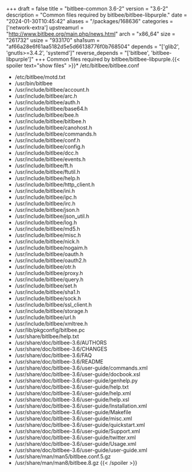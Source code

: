 +++
draft = false
title = "bitlbee-common 3.6-2"
version = "3.6-2"
description = "Common files required by bitlbee/bitlbee-libpurple."
date = "2024-01-30T10:45:42"
aliases = "/packages/168636"
categories = ['network-extra']
upstreamurl = "http://www.bitlbee.org/main.php/news.html"
arch = "x86_64"
size = "261732"
usize = "933170"
sha1sum = "af66a28e6f61aa5182d5e5d66138776f0b768504"
depends = "['glib2', 'gnutls>=3.4.2', 'systemd']"
reverse_depends = "['bitlbee', 'bitlbee-libpurple']"
+++
Common files required by bitlbee/bitlbee-libpurple.{{< spoiler text="show files" >}}* /etc/bitlbee/bitlbee.conf
* /etc/bitlbee/motd.txt
* /usr/bin/bitlbee
* /usr/include/bitlbee/account.h
* /usr/include/bitlbee/arc.h
* /usr/include/bitlbee/auth.h
* /usr/include/bitlbee/base64.h
* /usr/include/bitlbee/bee.h
* /usr/include/bitlbee/bitlbee.h
* /usr/include/bitlbee/canohost.h
* /usr/include/bitlbee/commands.h
* /usr/include/bitlbee/conf.h
* /usr/include/bitlbee/config.h
* /usr/include/bitlbee/dcc.h
* /usr/include/bitlbee/events.h
* /usr/include/bitlbee/ft.h
* /usr/include/bitlbee/ftutil.h
* /usr/include/bitlbee/help.h
* /usr/include/bitlbee/http_client.h
* /usr/include/bitlbee/ini.h
* /usr/include/bitlbee/ipc.h
* /usr/include/bitlbee/irc.h
* /usr/include/bitlbee/json.h
* /usr/include/bitlbee/json_util.h
* /usr/include/bitlbee/log.h
* /usr/include/bitlbee/md5.h
* /usr/include/bitlbee/misc.h
* /usr/include/bitlbee/nick.h
* /usr/include/bitlbee/nogaim.h
* /usr/include/bitlbee/oauth.h
* /usr/include/bitlbee/oauth2.h
* /usr/include/bitlbee/otr.h
* /usr/include/bitlbee/proxy.h
* /usr/include/bitlbee/query.h
* /usr/include/bitlbee/set.h
* /usr/include/bitlbee/sha1.h
* /usr/include/bitlbee/sock.h
* /usr/include/bitlbee/ssl_client.h
* /usr/include/bitlbee/storage.h
* /usr/include/bitlbee/url.h
* /usr/include/bitlbee/xmltree.h
* /usr/lib/pkgconfig/bitlbee.pc
* /usr/share/bitlbee/help.txt
* /usr/share/doc/bitlbee-3.6/AUTHORS
* /usr/share/doc/bitlbee-3.6/CHANGES
* /usr/share/doc/bitlbee-3.6/FAQ
* /usr/share/doc/bitlbee-3.6/README
* /usr/share/doc/bitlbee-3.6/user-guide/commands.xml
* /usr/share/doc/bitlbee-3.6/user-guide/docbook.xsl
* /usr/share/doc/bitlbee-3.6/user-guide/genhelp.py
* /usr/share/doc/bitlbee-3.6/user-guide/help.txt
* /usr/share/doc/bitlbee-3.6/user-guide/help.xml
* /usr/share/doc/bitlbee-3.6/user-guide/help.xsl
* /usr/share/doc/bitlbee-3.6/user-guide/Installation.xml
* /usr/share/doc/bitlbee-3.6/user-guide/Makefile
* /usr/share/doc/bitlbee-3.6/user-guide/misc.xml
* /usr/share/doc/bitlbee-3.6/user-guide/quickstart.xml
* /usr/share/doc/bitlbee-3.6/user-guide/Support.xml
* /usr/share/doc/bitlbee-3.6/user-guide/twitter.xml
* /usr/share/doc/bitlbee-3.6/user-guide/Usage.xml
* /usr/share/doc/bitlbee-3.6/user-guide/user-guide.xml
* /usr/share/man/man5/bitlbee.conf.5.gz
* /usr/share/man/man8/bitlbee.8.gz
{{< /spoiler >}}